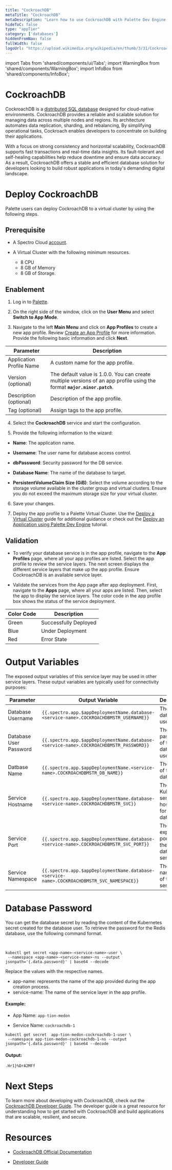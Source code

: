 ```yaml
---
title: "CockroachDB"
metaTitle: "CockroachDB"
metaDescription: "Learn how to use CockroachDB with Palette Dev Engine."
hideToC: false
type: "appTier"
category: ['databases']
hiddenFromNav: false
fullWidth: false
logoUrl: "https://upload.wikimedia.org/wikipedia/en/thumb/3/31/Cockroach_Labs_Logo.png/220px-Cockroach_Labs_Logo.png"
---
```


import Tabs from 'shared/components/ui/Tabs';
import WarningBox from 'shared/components/WarningBox';
import InfoBox from 'shared/components/InfoBox';

# CockroachDB

CockroachDB is a [distributed SQL database](https://www.cockroachlabs.com/blog/what-is-distributed-sql/) designed for cloud-native environments. CockroachDB provides a reliable and scalable solution for managing data across multiple nodes and regions. Its architecture automates data replication, sharding, and rebalancing, By simplifying operational tasks, Cockroach enables developers to concentrate on building their applications.

With a focus on strong consistency and horizontal scalability, CockroachDB supports fast transactions and real-time data insights. Its fault-tolerant and self-healing capabilities help reduce downtime and ensure data accuracy. As a result, CockroachDB offers a stable and efficient database solution for developers looking to build robust applications in today's demanding digital landscape.



# Deploy CockroachDB

Palette users can deploy CockroachDB to a virtual cluster by using the following steps.

## Prerequisite

- A Spectro Cloud [account](https://www.spectrocloud.com/get-started/).


- A Virtual Cluster with the following minimum resources.
    - 8 CPU 
    - 8 GB of Memory
    - 8 GB of Storage.


## Enablement

1. Log in to [Palette](https://console.spectrocloud.com).



2. On the right side of the window, click on the **User Menu** and select **Switch to App Mode**.



3. Navigate to the left **Main Menu** and click on **App Profiles** to create a new app profile. Review [Create an App Profile](/devx/app-profile/create-app-profile/) for more information. Provide the following basic information and click **Next**.

|         Parameter           | Description  |
|-----------------------------|-----------------|
|Application Profile Name | A custom name for the app profile.|
|Version (optional)       | The default value is 1.0.0. You can create multiple versions of an app profile using the format **`major.minor.patch`**.
|Description (optional)   | Description of the app profile. | 
|Tag (optional)           |  Assign tags to the app profile.|
 

4. Select the **CockroachDB** service and start the configuration.
  


5. Provide the following information to the wizard:
  * **Name**: The application name.
  

  * **Username**: The user name for database access control.


  * **dbPassword**: Security password for the DB service.


  * **Database Name**: The name of the database to target.


  * **PersistentVolumeClaim Size (GiB)**: Select the volume according to the storage volume available in the cluster group and virtual clusters. Ensure you do not exceed the maximum storage size for your virtual cluster. 


6. Save your changes.


7. Deploy the app profile to a Palette Virtual Cluster. Use the [Deploy a Virtual Cluster](/clusters/palette-virtual-clusters/deploy-virtual-cluster#deployavirtualcluster) guide for additional guidance or check out the [Deploy an Application using Palette Dev Engine](/devx/apps/deploy-app) tutorial.


## Validation

* To verify your database service is in the app profile, navigate to the **App Profiles** page, where all your app profiles are listed. Select the app profile to review the service layers. The next screen displays the different service layers that make up the app profile. Ensure CockroachDB is an available service layer.


* Validate the services from the App page after app deployment. First, navigate to the **Apps** page, where all your apps are listed. Then, select the app to display the service layers. The color code in the app profile box shows the status of the service deployment.

|**Color Code**| **Description**|
|--------------|--------------|
|Green| Successfully Deployed|
|Blue | Under Deployment|
|Red  | Error State|


# Output Variables

The exposed output variables of this service layer may be used in other service layers. These output variables are typically used for connectivity purposes:

| Parameter              | Output Variable                                                                     | Description                                     |
|------------------------|-------------------------------------------------------------------------------------|-------------------------------------------------|
| Database Username      | `{{.spectro.app.$appDeploymentName.database-<service-name>.COCKROACHDBMSTR_USERNAME}}` | The database user name.                         |
| Database User Password | `{{.spectro.app.$appDeploymentName.database-<service-name>.COCKROACHDBMSTR_PASSWORD}}`              | The password of the database user name. |
| Datbase Name           | `{{.spectro.app.$appDeploymentName.<service-name>.COCKROACHDBMSTR_DB_NAME}}`        | The name of the database.
| Service Hostname       | `{{.spectro.app.$appDeploymentName.database-<service-name>.COCKROACHDBMSTR_SVC}}`      | The Kubernetes service hostname for the database.                |
| Service Port           | `{{.spectro.app.$appDeploymentName.database-<service-name>.COCKROACHDBMSTR_SVC_PORT}}` | The exposed ports for the database service.              |
| Service Namespace       | `{{.spectro.app.$appDeploymentName.database-<service-name>.COCKROACHDBMSTR_SVC_NAMESPACE}}` | The namespace of the service.              |


# Database Password

You can get the database secret by reading the content of the Kubernetes secret created for the database user. To retrieve the password for the Redis database, use the following command format. 

<br />

```shell
kubectl get secret <app-name>-<service-name>-user \
 --namespace <app-name>-<service-name>-ns --output jsonpath='{.data.password}' | base64 --decode
```

Replace the values with the respective names.

  * app-name: represents the name of the app provided during the app creation process.
  * service-name: The name of the service layer in the app profile.

#### Example: 

- App Name: `app-tion-medon`

- Service Name: `cockroachdb-1`


```shell
kubectl get secret  app-tion-medon-cockroachdb-1-user \
 --namespace app-tion-medon-cockroachdb-1-ns --output jsonpath='{.data.password}' | base64 --decode
```
#### Output:
```shell
.Hr1}%DrA2MFf
```
# Next Steps

To learn more about developing with CockroachDB, check out the [CockroachDB Developer Guide](https://www.cockroachlabs.com/docs/stable/developer-guide-overview.html). The developer guide is a great resource for understanding how to get started with CockroachDB and build applications that are scalable, resilient, and secure.


# Resources

- [CockroachDB Official Documentation](https://www.cockroachlabs.com/docs/)

- [Developer Guide](https://www.cockroachlabs.com/docs/stable/developer-guide-overview.html)